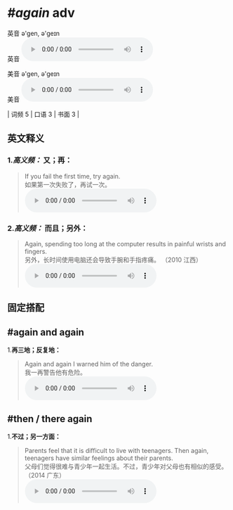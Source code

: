 # ***\#again*** adv
英音 ə'ɡen, ə'ɡeɪn  
英音
<audio src="./media/again-B-bu.aac" controls="controls"></audio>

美音 ə'ɡen, ə'ɡeɪn  
美音
<audio src="./media/Again.aac" controls="controls"></audio>



| 词频 5 | 口语 3 | 书面 3 |  

英文释义
---
### 1.*高义频：* **又；再：**  

 > If you fail the first time, try again.   
 > 如果第一次失败了，再试一次。    
<audio src="./media/1-again.aac" controls="controls"></audio>

### 2.*高义频：* **而且；另外：**  

 > Again, spending too long at the computer results in painful wrists and fingers.  
 > 另外，长时间使用电脑还会导致手腕和手指疼痛。  （2010 江西）  
<audio src="./media/Again, spending too long at the computer_AAC.aac" controls="controls"></audio>


固定搭配
---
## \#again and again 
1.**再三地；反复地：**  

 > Again and again I warned him of the danger.   
 > 我一再警告他有危险。    
<audio src="./media/3-again.aac" controls="controls"></audio>

## \#then / there again
1.**不过；另一方面：**  

 > Parents feel that it is difficult to live with teenagers. Then again, teenagers have similar feelings about their parents.  
 > 父母们觉得很难与青少年一起生活。不过，青少年对父母也有相似的感受。  （2014 广东）  
<audio src="./media/again04.aac" controls="controls"></audio>


